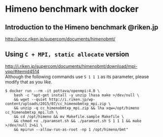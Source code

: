# Himeno benchmark with docker

## Introduction to the Himeno benchmark @riken.jp

http://accc.riken.jp/supercom/documents/himenobmt/

## Using `C + MPI, static allocate` version

http://i.riken.jp/supercom/documents/himenobmt/download/mpi-vpp/#itemid4514  
Although the following commands use `S 1 1 1` as its parameter, please modify that as you like.

```
$ docker run --rm -it pottava/openmpi:4.0 \
    bash -c "apt-get install -y unzip lhasa make >/dev/null \
    && wget --quiet http://i.riken.jp/wp-content/uploads/2015/07/cc_himenobmtxp_mpi.zip \
    && unzip -q cc_himenobmtxp_mpi.zip && lha xqw=/opt/himeno cc_himenobmtxp_mpi.lzh \
    && cd /opt/himeno && mv Makefile.sample Makefile \
    && chmod +x ./paramset.sh && ./paramset.sh S 1 1 1 && make >/dev/null 2>&1 \
    && mpirun --allow-run-as-root -np 1 /opt/himeno/bmt"
```

